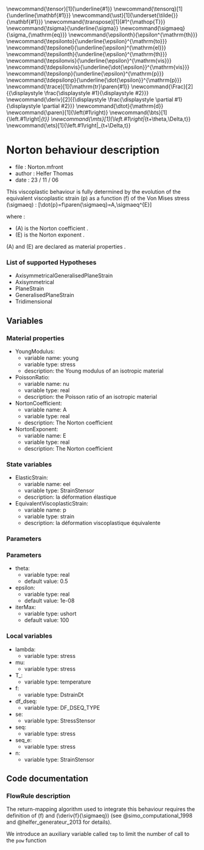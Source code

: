 \newcommand{\tensor}[1]{\underline{#1}}
\newcommand{\tensorq}[1]{\underline{\mathbf{#1}}}
\newcommand{\ust}[1]{\underset{\tilde{}}{\mathbf{#1}}}
\newcommand{\transpose}[1]{#1^{\mathop{T}}}
\newcommand{\tsigma}{\underline{\sigma}}
\newcommand{\sigmaeq}{\sigma_{\mathrm{eq}}}
\newcommand{\epsilonth}{\epsilon^{\mathrm{th}}}
\newcommand{\tepsilonto}{\underline{\epsilon}^{\mathrm{to}}}
\newcommand{\tepsilonel}{\underline{\epsilon}^{\mathrm{el}}}
\newcommand{\tepsilonth}{\underline{\epsilon}^{\mathrm{th}}}
\newcommand{\tepsilonvis}{\underline{\epsilon}^{\mathrm{vis}}}
\newcommand{\tdepsilonvis}{\underline{\dot{\epsilon}}^{\mathrm{vis}}}
\newcommand{\tepsilonp}{\underline{\epsilon}^{\mathrm{p}}}
\newcommand{\tdepsilonp}{\underline{\dot{\epsilon}}^{\mathrm{p}}}
\newcommand{\trace}[1]{\mathrm{tr}\paren{#1}}
\newcommand{\Frac}[2]{{\displaystyle \frac{\displaystyle #1}{\displaystyle #2}}}
\newcommand{\deriv}[2]{{\displaystyle \frac{\displaystyle \partial #1}{\displaystyle \partial #2}}}
\newcommand{\dtot}{\mathrm{d}}
\newcommand{\paren}[1]{\left(#1\right)}
\newcommand{\bts}[1]{\left.#1\right|_{t}}
\newcommand{\mts}[1]{\left.#1\right|_{t+\theta\,\Delta\,t}}
\newcommand{\ets}[1]{\left.#1\right|_{t+\Delta\,t}}

# Norton behaviour description

* file   : Norton.mfront
* author : Helfer Thomas
* date   : 23 / 11 / 06

This viscoplastic behaviour is fully determined by the evolution 
of the equivalent viscoplastic strain \(p\) as a function \(f\) 
of the Von Mises stress \(\sigmaeq\) : 
\[\dot{p}=f\paren{\sigmaeq}=A\,\sigmaeq^{E}\] 


where : 

- \(A\) is the Norton coefficient . 
- \(E\) is the Norton exponent . 

\(A\) and \(E\) are declared as material properties . 


### List of supported Hypotheses

* AxisymmetricalGeneralisedPlaneStrain
* Axisymmetrical
* PlaneStrain
* GeneralisedPlaneStrain
* Tridimensional

## Variables


###  Material properties

* YoungModulus:
	+ variable name: young
	+ variable type: stress
	+ description: the Young modulus of an isotropic material
* PoissonRatio:
	+ variable name: nu
	+ variable type: real
	+ description: the Poisson ratio of an isotropic material
* NortonCoefficient:
	+ variable name: A
	+ variable type: real
	+ description: The Norton coefficient
* NortonExponent:
	+ variable name: E
	+ variable type: real
	+ description: The Norton coefficient

###  State variables

* ElasticStrain:
	+ variable name: eel
	+ variable type: StrainStensor
	+ description: la déformation élastique
* EquivalentViscoplasticStrain:
	+ variable name: p
	+ variable type: strain
	+ description: la déformation viscoplastique équivalente


### Parameters 

###  Parameters

* theta:
	+ variable type: real
	+ default value: 0.5
* epsilon:
	+ variable type: real
	+ default value: 1e-08
* iterMax:
	+ variable type: ushort
	+ default value: 100

###  Local variables

* lambda:
	+ variable type: stress
* mu:
	+ variable type: stress
* T_:
	+ variable type: temperature
* f:
	+ variable type: DstrainDt
* df_dseq:
	+ variable type: DF_DSEQ_TYPE
* se:
	+ variable type: StressStensor
* seq:
	+ variable type: stress
* seq_e:
	+ variable type: stress
* n:
	+ variable type: StrainStensor

## Code documentation

### FlowRule description
The return-mapping algorithm used to integrate this behaviour
requires the definition of \(f\) and \(\deriv{f}{\sigmaeq}\) (see
@simo_computational_1998 and @helfer_generateur_2013 for
details).

We introduce an auxiliary variable called `tmp` to
limit the number of call to the `pow` function
